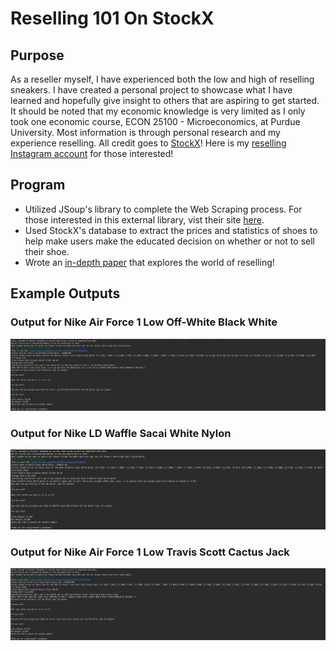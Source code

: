 # Reselling 101 On StockX
## Purpose
As a reseller myself, I have experienced both the low and high of reselling sneakers. I have created a personal project to showcase what I have 
learned and hopefully give insight to others that are aspiring to get started. It should be noted that my economic knowledge is very limited as 
I only took one economic course, ECON 25100 - Microeconomics, at Purdue University. Most information is through personal research and my experience reselling. 
All credit goes to [StockX](https://stockx.com/)! Here is my [reselling Instagram account](https://www.instagram.com/unsaturatedgoods/) for those interested!
## Program
* Utilized JSoup's library to complete the Web Scraping process. For those interested in this external library, vist their site [here](https://jsoup.org/).
* Used StockX's database to extract the prices and statistics of shoes to help make users make the educated decision on whether or not to sell their shoe.
* Wrote an <a href="/pdfs/Reselling 101 on StockX.pdf">in-depth paper</a> that explores the world of reselling!
## Example Outputs
### Output for Nike Air Force 1 Low Off-White Black White
![Output for Nike Air Force 1 Low Off-White Black White](https://github.com/seanjoo4/Reselling101OnStockX/blob/master/imgs/Nike%20Air%20Force%201%20Low%20Off-White%20Black%20White%20Output.png)
### Output for Nike LD Waffle Sacai White Nylon
![Output for Nike LD Waffle Sacai White Nylon](https://github.com/seanjoo4/Reselling101OnStockX/blob/master/imgs/Nike%20LD%20Waffle%20Sacai%20White%20Nylon%20Output.png)
### Output for Nike Air Force 1 Low Travis Scott Cactus Jack
![Output for Nike Air Force 1 Low Travis Scott Cactus Jack Output](https://github.com/seanjoo4/Reselling101OnStockX/blob/master/imgs/Nike%20Air%20Force%201%20Low%20Travis%20Scott%20Cactus%20Jack%20Output.png)
